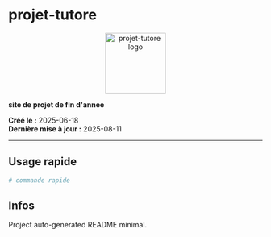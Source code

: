 # projet-tutore

<p align="center"><img src="https://avatars.githubusercontent.com/u/158050662?v=4" alt="projet-tutore logo" width="120"/></p>

**site de projet de fin d'annee**

**Créé le :** 2025-06-18  
**Dernière mise à jour :** 2025-08-11

---

## Usage rapide

```bash
# commande rapide
```

## Infos

Project auto-generated README minimal.
